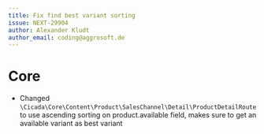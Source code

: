 ```yaml
---
title: Fix find best variant sorting
issue: NEXT-29904
author: Alexander Kludt
author_email: coding@aggrosoft.de
---
```

# Core
* Changed `\Cicada\Core\Content\Product\SalesChannel\Detail\ProductDetailRoute` to use ascending sorting on product.available field, makes sure to get an available variant as best variant
